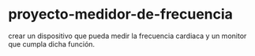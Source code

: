 # proyecto-medidor-de-frecuencia
crear un dispositivo que pueda medir la frecuencia cardiaca y un monitor que cumpla dicha función.
